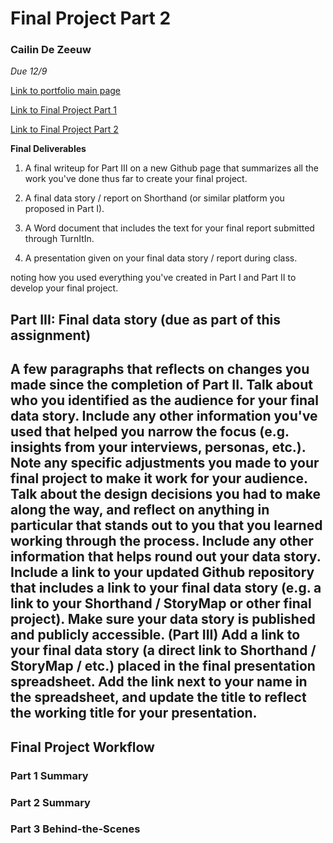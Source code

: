 # Final Project Part 2
### Cailin De Zeeuw
*Due 12/9*

[Link to portfolio main page](/README.md)

[Link to Final Project Part 1](/final_part1.md)

[Link to Final Project Part 2](/final_part2.md)

**Final Deliverables**

1. A final writeup for Part III on a new Github page that summarizes all the work you've done thus far to create your final project.  

2. A final data story / report on Shorthand (or similar platform you proposed in Part I). 

3. A Word document that includes the text for your final report submitted through TurnItIn. 

4. A presentation given on your final data story / report during class. 

 noting how you used everything you've created in Part I and Part II to develop your final project. 
 
## Part III: Final data story (due as part of this assignment)

A few paragraphs that reflects on changes you made since the completion of Part II.  Talk about who you identified as the audience for your final data story.  Include any other information you've used that helped you narrow the focus (e.g. insights from your interviews, personas, etc.).  Note any specific adjustments you made to your final project to make it work for your audience.  Talk about the design decisions you had to make along the way, and reflect on anything in particular that stands out to you that you learned working through the process.  Include any other information that helps round out your data story. 
Include a link to your updated Github repository that includes a link to your final data story (e.g. a link to your Shorthand / StoryMap or other final project).  Make sure your data story is published and publicly accessible. (Part III)
Add a link to your final data story (a direct link to Shorthand / StoryMap / etc.) placed in the final presentation spreadsheet.  Add the link next to your name in the spreadsheet, and update the title to reflect the working title for your presentation. 
--------------
## Final Project Workflow

### Part 1 Summary

### Part 2 Summary

### Part 3 Behind-the-Scenes
